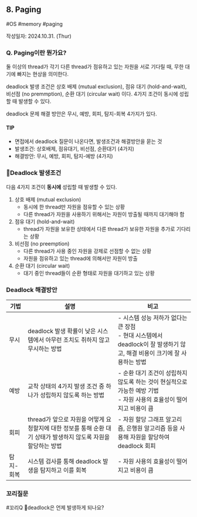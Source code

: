 ## 8. Paging
#OS #memory #paging

작성일자: 2024.10.31. (Thur)

### Q. Paging이란 뭔가요?

둘 이상의 thread가 각기 다른 thread가 점유하고 있는 자원을 서로 기다릴 때, 무한 대기에 빠지는 현상을 의미한다.

deadlock 발생 조건은 상호 배제 (mutual exclusion), 점유 대기 (hold-and-wait), 비선점 (no premmption), 순환 대기 (circular wait) 이다. 4가지 조건이 동시에 성립할 때 발생할 수 있다.

deadlock 문제 해결 방안은 무시, 예방, 회피, 탐지-회복 4가지가 있다.


#### TIP
- 면접에서 deadlock 질문이 나온다면, 발생조건과 해결방안을 묻는 것
- 발생조건: 상호배제, 점유대기, 비선점, 순환대기 (4가지)
- 해결방안: 무시, 예방, 회피, 탐지-예방 (4가지)


### Deadlock 발생조건

다음 4가지 조건이 **동시에** 성립할 때 발생할 수 있다.
1. 상호 배제 (mutual exclusion)
	- 동시에 한 thread만 자원을 점유할 수 있는 상황
	- 다른 thread가 자원을 사용하기 위해서는 자원이 방출될 때까지 대기해야 함
2. 점유 대기 (hold-and-wait)
	- thread가 자원을 보유한 상태에서 다른 thread가 보유한 자원을 추가로 기다리는 상황
3. 비선점 (no preemption)
	- 다른 thread가 사용 중인 자원을 강제로 선점할 수 없는 상황
	- 자원을 점유하고 있는 thread에 의해서만 자원이 방출
4. 순환 대기 (circular wait)
	- 대기 중인 thread들이 순환 형태로 자원을 대기하고 있는 상황

### Deadlock 해결방안

| 기법    | 설명                                                                 | 비고                                                                            |
| ----- | ------------------------------------------------------------------ | ----------------------------------------------------------------------------- |
| 무시    | deadlock 발생 확률이 낮은 시스템에서 아무런 조치도 취하지 않고 무시하는 방법                    | - 시스템 성능 저하가 없다는 큰 장점<br>- 현대 시스템에서 deadlock이 잘 발생하기 않고, 해결 비용이 크기에 잘 사용하는 방법 |
| 예방    | 교착 상태의 4가지 발생 조건 중 하나가 성립하지 않도록 하는 방법                              | - 순환 대기 조건이 성립하지 않도록 하는 것이 현실적으로 가능한 예방 기법<br>- 자원 사용의 효율성이 떨어지고 비용이 큼        |
| 회피    | thread가 앞으로 자원을 어떻게 요청할지에 대한 정보를 통해 순환 대기 상태가 발생하지 않도록 자원을 할당하는 방법 | - 자원 할당 그래프 알고리즘, 은행원 알고리즘 등을 사용해 자원을 할당하여 deadlock 회피                        |
| 탐지-회복 | 시스템 검사를 통해 deadlock 발생을 탐지하고 이를 회복                                 | - 자원 사용의 효율성이 떨어지고 비용이 큼                                                      |

### 꼬리질문

#꼬리Q deadlock은 언제 발생하게 되나요?
